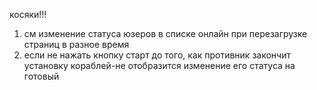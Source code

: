 косяки!!!
1. см изменение статуса юзеров в списке онлайн при перезагрузке страниц в разное время
2. если не нажать кнопку старт до того, как противник закончит установку кораблей-не отобразится изменение его статуса на готовый